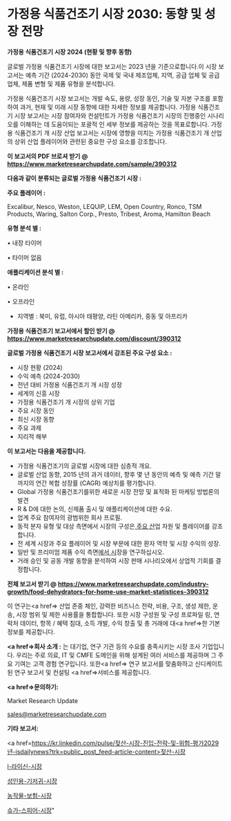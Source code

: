 # 가정용 식품건조기 시장 2030: 동향 및 성장 전망

<strong>가정용 식품건조기 시장 2024 (현황 및 향후 동향)</strong>

글로벌 가정용 식품건조기 시장에 대한 보고서는 2023 년을 기준으로합니다.이 시장 보고서는 예측 기간 (2024-2030) 동안 국제 및 국내 제조업체, 지역, 공급 업체 및 공급 업체, 제품 변형 및 제품 유형을 분석합니다.

가정용 식품건조기 시장 보고서는 개발 속도, 용량, 성장 동인, 기술 및 자본 구조를 포함하여 과거, 현재 및 미래 시장 동향에 대한 자세한 정보를 제공합니다. 가정용 식품건조기 시장 보고서는 시장 참여자와 컨설턴트가 가정용 식품건조기 시장의 진행중인 시나리오를 이해하는 데 도움이되는 포괄적 인 세부 정보를 제공하는 것을 목표로합니다. 가정용 식품건조기 개 시장 산업 보고서는 시장에 영향을 미치는 가정용 식품건조기 개 산업의 상위 산업 플레이어와 관련된 중요한 구성 요소를 강조합니다.



<strong>이 보고서의 PDF 브로셔 받기 @ <a href=https://www.marketresearchupdate.com/sample/390312>https://www.marketresearchupdate.com/sample/390312</a></strong>



<strong>다음과 같이 분류되는 글로벌 가정용 식품건조기 시장 :</strong>



<strong>주요 플레이어 :</strong>

Excalibur, Nesco, Weston, LEQUIP, LEM, Open Country, Ronco, TSM Products, Waring, Salton Corp., Presto, Tribest, Aroma, Hamilton Beach



<strong>유형 분석 별 :</strong>

• 내장 타이머

• 타이머 없음



<strong>애플리케이션 분석 별 :</strong>

• 온라인

• 오프라인

<ul>
  <li>지역별 : 북미, 유럽, 아시아 태평양, 라틴 아메리카, 중동 및 아프리카</li>
</ul>


<strong>가정용 식품건조기 보고서에서 할인 받기 @ <a href=https://www.marketresearchupdate.com/discount/390312>https://www.marketresearchupdate.com/discount/390312</a></strong>



<strong>글로벌 가정용 식품건조기 시장 보고서에서 강조된 주요 구성 요소 :</strong>
<ul>
  <li>시장 현황 (2024)</li>
  <li>수익 예측 (2024-2030)</li>
  <li>전년 대비 가정용 식품건조기 개 시장 성장</li>
  <li>세계의 신흥 시장</li>
  <li>가정용 식품건조기 개 시장의 상위 기업</li>
  <li>주요 시장 동인</li>
  <li>최신 시장 동향</li>
  <li>주요 과제</li>
  <li>지리적 해부</li>
</ul>


<strong>이 보고서는 다음을 제공합니다.</strong>
<ul>
  <li>가정용 식품건조기의 글로벌 시장에 대한 심층적 개요.</li>
  <li>글로벌 산업 동향, 2015 년의 과거 데이터, 향후 몇 년 동안의 예측 및 예측 기간 말까지의 연간 복합 성장률 (CAGR) 예상치를 평가합니다.</li>
  <li>Global 가정용 식품건조기를위한 새로운 시장 전망 및 표적화 된 마케팅 방법론의 발견</li>
  <li>R &amp; D에 대한 논의, 신제품 출시 및 애플리케이션에 대한 수요.</li>
  <li>업계 주요 참여자의 광범위한 회사 프로필.</li>
  <li>동적 분자 유형 및 대상 측면에서 시장의 구성은<a href=> 주요 산</a>업 자원 및 플레이어를 강조합니다.</li>
  <li>전 세계 시장과 주요 플레이어 및 시장 부문에 대한 환자 역학 및 시장 수익의 성장.</li>
  <li>일반 및 프리미엄 제품 수익 측면<a href=>에서 시</a>장을 연구하십시오.</li>
  <li>거래 승인 및 공동 개발 동향을 분석하여 시장 판매 시나리오에서 상업적 기회를 결정합니다.</li>
</ul>



<strong>전체 보고서 받기 @ <a href=https://www.marketresearchupdate.com/industry-growth/food-dehydrators-for-home-use-market-statistices-390312>https://www.marketresearchupdate.com/industry-growth/food-dehydrators-for-home-use-market-statistices-390312</a></strong>

이 연구는<a href=> 산업 존중</a> 체인, 강력한 비즈니스 전략, 비용, 구조, 생성 제한, 운송, 시장 범위 및 제한 사용률을 통합합니다. 또한 시장 구성원 및 구성 프로파일 링, 연락처 데이터, 항목 / 혜택 침대, 소득 개발, 수익 창출 및 총 거래에 대<a href=>한 기본 </a>정보를 제공합니다.



<strong><a href=>회사 소</a>개 :</strong>
는 대기업, 연구 기관 등의 수요를 충족시키는 시장 조사 기업입니다. 우리는 주로 의료, IT 및 CMFE 도메인을 위해 설계된 여러 서비스를 제공하며 그 주요 기여는 고객 경험 연구입니다. 또한<a href=> 연구 보</a>고서를 맞춤화하고 신디케이트 된 연구 보고서 및 컨설팅 <a href=>서비스</a>를 제공합니다.



<strong><a href=>문의하기:</a></strong>

Market Research Update

sales@marketresearchupdate.com



<strong>기타 보고서:</strong>

<a href=https://kr.linkedin.com/pulse/젖산-시장-진입-전략-및-위험-평가2029년-isdailynews?trk=public_post_feed-article-content>젖산-시장</a>

<a href=https://www.linkedin.com/pulse/l-라이신-시장-동향-및-성장-전망-analytics-avenue-adventures-24-ana/>l-라이신-시장</a>

<a href=https://www.linkedin.com/pulse/성인용-기저귀-시장-세분화-연구-및-목표-고객2029년-analytics-avenue-adventures-24-ana-hbqlf/>성인용-기저귀-시장</a>

<a href=https://www.linkedin.com/pulse/농작물-보험-시장-규모-및-성장-2023-market-matrix-musings-analysis-l0gpf/>농작물-보험-시장</a>

<a href=https://www.linkedin.com/pulse/슈가-스피어-시장-경쟁-분석-및-성장-잠재력-2030-survey-spotlight-pro-24-analysis-lwqcc/>슈가-스피어-시장</a>"
